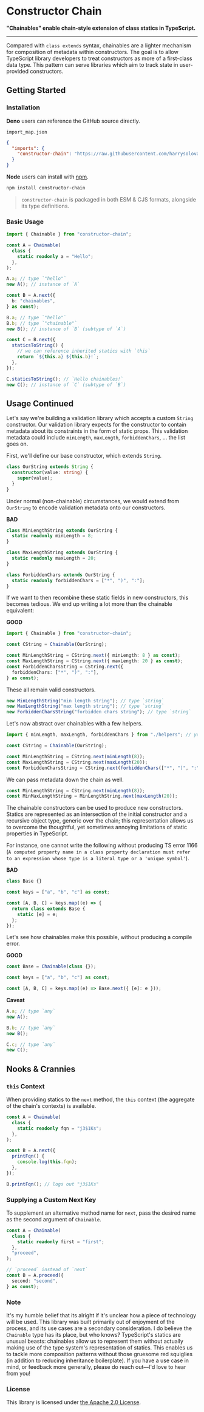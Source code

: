 # Constructor Chain

**"Chainables" enable chain-style extension of class statics in TypeScript.**

---

Compared with `class extends` syntax, chainables are a lighter mechanism for composition of metadata within constructors. The goal is to allow TypeScript library developers to treat constructors as more of a first-class data type. This pattern can serve libraries which aim to track state in user-provided constructors.

## Getting Started

### Installation

**Deno** users can reference the GitHub source directly.

`import_map.json`

```json
{
  "imports": {
    "constructor-chain": "https://raw.githubusercontent.com/harrysolovay/constructor-chain/master/src/index.ts"
  }
}
```

**Node** users can install with [npm](https://www.npmjs.com/package/constructor-chain).

```sh
npm install constructor-chain
```

> `constructor-chain` is packaged in both ESM & CJS formats, alongside its type definitions.

### Basic Usage

```ts
import { Chainable } from "constructor-chain";

const A = Chainable(
  class {
    static readonly a = "Hello";
  },
);

A.a; // type `"hello"`
new A(); // instance of `A`

const B = A.next({
  b: "chainables",
} as const);

B.a; // type `"hello"`
B.b; // type `"chainable"`
new B(); // instance of `B` (subtype of `A`)

const C = B.next({
  staticsToString() {
    // we can reference inherited statics with `this`
    return `${this.a} ${this.b}!`;
  },
});

C.staticsToString(); // `Hello chainables!`
new C(); // instance of `C` (subtype of `B`)
```

## Usage Continued

Let's say we're building a validation library which accepts a custom `String` constructor. Our validation library expects for the constructor to contain metadata about its constraints in the form of static props. This validation metadata could include `minLength`, `maxLength`, `forbiddenChars`, ... the list goes on.

First, we'll define our base constructor, which extends `String`.

```ts
class OurString extends String {
  constructor(value: string) {
    super(value);
  }
}
```

Under normal (non-chainable) circumstances, we would extend from `OurString` to encode validation metadata onto our constructors.

**BAD**

```ts
class MinLengthString extends OurString {
  static readonly minLength = 8;
}

class MaxLengthString extends OurString {
  static readonly maxLength = 20;
}

class ForbiddenChars extends OurString {
  static readonly forbiddenChars = ["*", ")", ":"];
}
```

If we want to then recombine these static fields in new constructors, this becomes tedious. We end up writing a lot more than the chainable equivalent:

**GOOD**

```ts
import { Chainable } from "constructor-chain";

const CString = Chainable(OurString);

const MinLengthString = CString.next({ minLength: 8 } as const);
const MaxLengthString = CString.next({ maxLength: 20 } as const);
const ForbiddenCharsString = CString.next({
  forbiddenChars: ["*", ")", ":"],
} as const);
```

These all remain valid constructors.

```ts
new MinLengthString("min length string"); // type `string`
new MaxLengthString("max length string"); // type `string`
new ForbiddenCharsString("forbidden chars string"); // type `string`
```

Let's now abstract over chainables with a few helpers.

```ts
import { minLength, maxLength, forbiddenChars } from "./helpers"; // your metadata factories

const CString = Chainable(OurString);

const MinLengthString = CString.next(minLength(8));
const MaxLengthString = CString.next(maxLength(20));
const ForbiddenCharsString = CString.next(forbiddenChars(["*", ")", ":"]));
```

We can pass metadata down the chain as well.

```ts
const MinLengthString = CString.next(minLength(8));
const MinMaxLengthString = MinLengthString.next(maxLength(20));
```

The chainable constructors can be used to produce new constructors. Statics are represented as an intersection of the initial constructor and a recursive object type, generic over the chain; this representation allows us to overcome the thoughtful, yet sometimes annoying limitations of static properties in TypeScript.

For instance, one cannot write the following without producing TS error 1166 (`A computed property name in a class property declaration must refer to an expression whose type is a literal type or a 'unique symbol'`).

**BAD**

```ts
class Base {}

const keys = ["a", "b", "c"] as const;

const [A, B, C] = keys.map((e) => {
  return class extends Base {
    static [e] = e;
  };
});
```

Let's see how chainables make this possible, without producing a compile error.

**GOOD**

```ts
const Base = Chainable(class {});

const keys = ["a", "b", "c"] as const;

const [A, B, C] = keys.map((e) => Base.next({ [e]: e }));
```

**Caveat**

```ts
A.a; // type `any`
new A();

B.b; // type `any`
new B();

C.c; // type `any`
new C();
```

## Nooks & Crannies

### `this` Context

When providing statics to the `next` method, the `this` context (the aggregate of the chain's contexts) is available.

```ts
const A = Chainable(
  class {
    static readonly fqn = "j3$1Ks";
  },
);

const B = A.next({
  printFqn() {
    console.log(this.fqn);
  },
});

B.printFqn(); // logs out "j3$1Ks"
```

### Supplying a Custom Next Key

To supplement an alternative method name for `next`, pass the desired name as the second argument of `Chainable`.

```ts
const A = Chainable(
  class {
    static readonly first = "first";
  },
  "proceed",
);

// `proceed` instead of `next`
const B = A.proceed({
  second: "second",
} as const);
```

### Note

It's my humble belief that its alright if it's unclear how a piece of technology will be used. This library was built primarily out of enjoyment of the process, and its use cases are a secondary consideration. I do believe the `Chainable` type has its place, but who knows? TypeScript's statics are unusual beasts: chainables allow us to represent them without actually making use of the type system's representation of statics. This enables us to tackle more composition patterns without those gruesome red squiglies (in addition to reducing inheritance boilerplate). If you have a use case in mind, or feedback more generally, please do reach out––I'd love to hear from you!

### License

This library is licensed under [the Apache 2.0 License](LICENSE).
